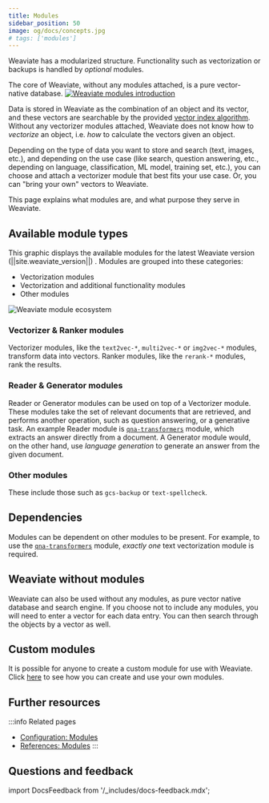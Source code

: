 ```yaml
---
title: Modules
sidebar_position: 50
image: og/docs/concepts.jpg
# tags: ['modules']
---
```

<!-- :::caution Migrated From:
- Combines theoretical explanations from `Configuration/Modules` + `Modules/Index`. e.g.:
  - `Introduction` is from `Configuration/Modules`
  - `Vectorization modules (Dense Retriever modules)` is from `Modules/Index`
::: -->

Weaviate has a modularized structure. Functionality such as vectorization or backups is handled by *optional* modules.

The core of Weaviate, without any modules attached, is a pure vector-native database.
[![Weaviate modules introduction](./img/weaviate-module-diagram.svg "Weaviate Module Diagram")](./img/weaviate-module-diagram.svg)

Data is stored in Weaviate as the combination of an object and its vector, and these vectors are searchable by the provided [vector index algorithm](../concepts/indexing/vector-indexes). Without any vectorizer modules attached, Weaviate does not know how to *vectorize* an object, i.e. *how* to calculate the vectors given an object.

Depending on the type of data you want to store and search (text, images, etc.), and depending on the use case (like search, question answering, etc., depending on language, classification, ML model, training set, etc.), you can choose and attach a vectorizer module that best fits your use case. Or, you can "bring your own" vectors to Weaviate.

This page explains what modules are, and what purpose they serve in Weaviate.


## Available module types

This graphic displays the available modules for the latest Weaviate version (||site.weaviate_version||) . Modules are grouped into these categories:

- Vectorization modules
- Vectorization and additional functionality modules
- Other modules

![Weaviate module ecosystem](./img/weaviate-modules.png "Weaviate module ecosystem")

### Vectorizer & Ranker modules

Vectorizer modules, like the `text2vec-*`, `multi2vec-*` or `img2vec-*` modules, transform data into vectors. Ranker modules, like the `rerank-*` modules, rank the results.

### Reader & Generator modules

Reader or Generator modules can be used on top of a Vectorizer module. These modules take the set of relevant documents that are retrieved, and performs another operation, such as question answering, or a generative task. An example Reader module is [`qna-transformers`](../modules/qna-transformers.md) module, which extracts an answer directly from a document. A Generator module would, on the other hand, use *language generation* to generate an answer from the given document.

### Other modules

These include those such as `gcs-backup` or `text-spellcheck`.

## Dependencies

Modules can be dependent on other modules to be present. For example, to use the [`qna-transformers`](../modules/qna-transformers.md) module, *exactly one* text vectorization module is required.

## Weaviate without modules

Weaviate can also be used without any modules, as pure vector native database and search engine. If you choose not to include any modules, you will need to enter a vector for each data entry. You can then search through the objects by a vector as well.

## Custom modules

It is possible for anyone to create a custom module for use with Weaviate. Click [here](../modules/custom-modules.md) to see how you can create and use your own modules.

## Further resources

:::info Related pages
- [Configuration: Modules](../configuration/modules.md)
- [References: Modules](../modules/index.md)
:::

## Questions and feedback

import DocsFeedback from '/_includes/docs-feedback.mdx';

<DocsFeedback/>
